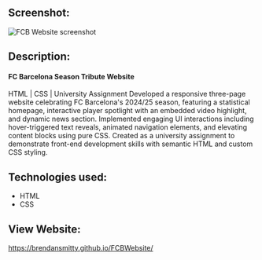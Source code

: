 ## Screenshot:
![FCB Website screenshot](https://github.com/user-attachments/assets/1fc1a6a5-7d3f-4ab8-9ed5-ab30182ad908)



## Description:
#### FC Barcelona Season Tribute Website
HTML | CSS | University Assignment
Developed a responsive three-page website celebrating FC Barcelona's 2024/25 season, featuring a statistical homepage, interactive player spotlight with an embedded video highlight, and dynamic news section. Implemented engaging UI interactions including hover-triggered text reveals, animated navigation elements, and elevating content blocks using pure CSS. Created as a university assignment to demonstrate front-end development skills with semantic HTML and custom CSS styling.

## Technologies used:
  - HTML
  - CSS

## View Website:
https://brendansmitty.github.io/FCBWebsite/
